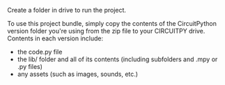 Create a folder in drive to run the project. 


To use this project bundle, simply copy the contents of the CircuitPython version folder you're 
using from the zip file to your CIRCUITPY drive.
Contents in each version include:
* the code.py file
* the lib/ folder and all of its contents (including subfolders and .mpy or .py files)
* any assets (such as images, sounds, etc.)

